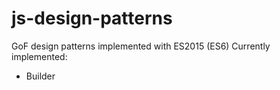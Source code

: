 # js-design-patterns
GoF design patterns implemented with ES2015 (ES6)
Currently implemented:
* Builder
